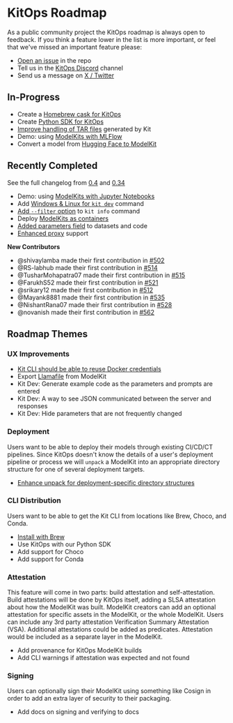 # KitOps Roadmap

As a public community project the KitOps roadmap is always open to feedback. If you think a feature lower in the list is more important, or feel that we've missed an important feature please:

* [Open an issue](https://github.com/jozu-ai/kitops/issues) in the repo
* Tell us in the [KitOps Discord](https://discord.gg/Tapeh8agYy) channel
* Send us a message on [X / Twitter](https://twitter.com/Kit_Ops)

## In-Progress

* Create a [Homebrew cask for KitOps](https://github.com/jozu-ai/homebrew-kitops/issues/6)
* Create [Python SDK for KitOps](https://github.com/jozu-ai/kitops/issues/118)
* [Improve handling of TAR files](https://github.com/jozu-ai/kitops/issues/489) generated by Kit
* Demo: using [ModelKits with MLFlow](https://github.com/jozu-ai/kitops/issues/545)
* Convert a model from [Hugging Face to ModelKit](https://github.com/jozu-ai/kitops/issues/564)


## Recently Completed
See the full changelog from [0.4](https://github.com/jozu-ai/kitops/releases/tag/v0.4.0) and [0.34](https://github.com/jozu-ai/kitops/releases/tag/v0.3.4)

* Demo: using [ModelKits with Jupyter Notebooks](https://youtu.be/OQPp7QEvk7Q?feature=shared)
* Add [Windows & Linux for `kit dev`](https://github.com/jozu-ai/kitops/releases/tag/v0.4.0) command
* [Add `--filter` option](https://github.com/jozu-ai/kitops/releases/tag/v0.4.0) to `kit info` command
* Deploy [ModelKits as containers](https://kitops.ml/docs/deploy.html)
* [Added parameters field](https://github.com/jozu-ai/kitops/pull/514) to datasets and code
* [Enhanced proxy](https://github.com/jozu-ai/kitops/pull/512) support

**New Contributors**
* @shivaylamba made their first contribution in [#502](https://github.com/jozu-ai/kitops/pull/502)
* @RS-labhub made their first contribution in [#514](https://github.com/jozu-ai/kitops/pull/514)
* @TusharMohapatra07 made their first contribution in [#515](https://github.com/jozu-ai/kitops/pull/515)
* @FarukhS52 made their first contribution in [#521](https://github.com/jozu-ai/kitops/pull/521)
* @srikary12 made their first contribution in [#512](https://github.com/jozu-ai/kitops/pull/512)
* @Mayank8881 made their first contribution in [#535](https://github.com/jozu-ai/kitops/pull/535)
* @NishantRana07 made their first contribution in [#528](https://github.com/jozu-ai/kitops/pull/528)
* @novanish made their first contribution in [#562](https://github.com/jozu-ai/kitops/pull/562)

## Roadmap Themes

### UX Improvements

* [Kit CLI should be able to reuse Docker credentials](https://github.com/jozu-ai/kitops/issues/213)
* Export [Llamafile](https://github.com/Mozilla-Ocho/llamafile?tab=readme-ov-file) from ModelKit
* Kit Dev: Generate example code as the parameters and prompts are entered
* Kit Dev: A way to see JSON communicated between the server and responses
* Kit Dev: Hide parameters that are not frequently changed

### Deployment

Users want to be able to deploy their models through existing CI/CD/CT pipelines. Since KitOps doesn't know the details of a user's deployment pipeline or process we will `unpack` a ModelKit into an appropriate directory structure for one of several deployment targets.

* [Enhance unpack for deployment-specific directory structures](https://github.com/jozu-ai/kitops/issues/131)

### CLI Distribution

Users want to be able to get the Kit CLI from locations like Brew, Choco, and Conda.

* [Install with Brew](https://kitops.ml/docs/cli/installation.html)
* Use KitOps with our Python SDK
* Add support for Choco
* Add support for Conda

### Attestation

This feature will come in two parts: build attestation and self-attestation. Build attestations will be done by KitOps itself, adding a SLSA attestation about how the ModelKit was built. ModelKit creators can add an optional attestation for specific assets in the ModelKit, or the whole ModelKit. Users can include any 3rd party attestation Verification Summary Attestation (VSA). Additional attestations could be added as predicates. Attestation would be included as a separate layer in the ModelKit.

* Add provenance for KitOps ModelKit builds
* Add CLI warnings if attestation was expected and not found

### Signing

Users can optionally sign their ModelKit using something like Cosign in order to add an extra layer of security to their packaging.

* Add docs on signing and verifying to docs
